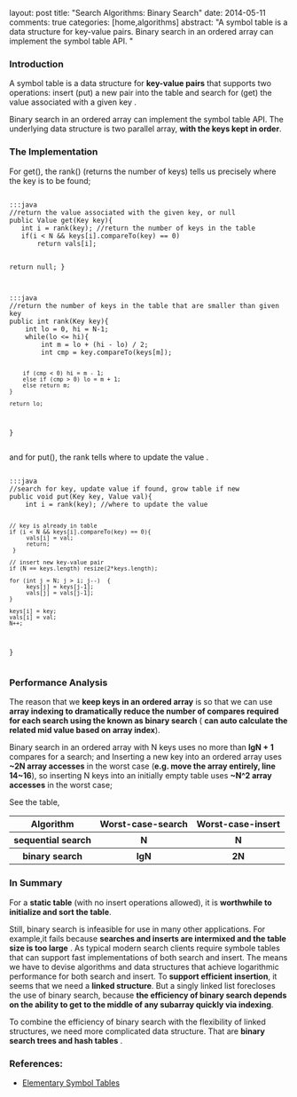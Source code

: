 layout: post
title: "Search Algorithms: Binary Search"
date: 2014-05-11
comments: true
categories: [home,algorithms]
abstract: "A symbol table is a data structure for key-value pairs. Binary search in an ordered array can implement the symbol table API. "


### Introduction
A symbol table is a data structure for **key-value pairs** that supports two operations: insert (put) a new pair into the table and search for (get) the value associated with a given key .

Binary search in an ordered array can implement the symbol table API. The underlying data structure is two parallel array, **with the keys kept in order**.

### The Implementation  
For get(), the rank() (returns the number of keys) tells us precisely where the key is to be found;

<div class="codehilite"><pre><code>
:::java
//return the value associated with the given key, or null
public Value get(Key key){
   int i = rank(key); //return the number of keys in the table
   if(i < N && keys[i].compareTo(key) == 0)
       return vals[i];

   return null;
}
</code></pre></div>

<div class="codehilite"><pre><code>
:::java
//return the number of keys in the table that are smaller than given key
public int rank(Key key){
    int lo = 0, hi = N-1;
    while(lo <= hi){
        int m = lo + (hi - lo) / 2;
        int cmp = key.compareTo(keys[m]);

        if (cmp < 0) hi = m - 1;
        else if (cmp > 0) lo = m + 1;
        else return m;
    }

    return lo;
}
</code></pre></div>


and for put(), the rank tells where to update the value .

<div class="codehilite"><pre><code>
:::java
//search for key, update value if found, grow table if new
public void put(Key key, Value val){
    int i = rank(key); //where to update the value

    // key is already in table
    if (i < N && keys[i].compareTo(key) == 0){
         vals[i] = val;
         return;
     }

    // insert new key-value pair
    if (N == keys.length) resize(2*keys.length);

    for (int j = N; j > i; j--)  {
         keys[j] = keys[j-1];
         vals[j] = vals[j-1];
    }

    keys[i] = key;
    vals[i] = val;
    N++;
 }
</code></pre></div>


### Performance Analysis

The reason that we **keep keys in an ordered array** is so that we can use **array indexing to dramatically reduce the number of compares required for each search using the known as binary search** ( **can auto calculate the related mid value based on array index**).  

Binary search in an ordered array with N keys uses no more than **lgN + 1** compares for a search; and Inserting a new key into an ordered array uses **~2N array accesses** in the worst case (**e.g. move the array entirely, line 14~16**), so inserting N keys into an initially empty table uses **~N^2 array accesses** in the worst case;

See the table,

<table>
<thead>
  <tr>
     <th>Algorithm</th>
     <th>Worst-case-search</th>
     <th>Worst-case-insert</th>
  </tr>
</thead>

<tbody>
  <tr>
     <th>sequential search</th>
     <th>N</th>
     <th>N</th>
  </tr>

  <tr>
     <th>binary search </th>
     <th>lgN</th>
     <th>2N</th>
  </tr>
   
</tbody>
</table>

### In Summary  
For a **static table** (with no insert operations allowed), it is **worthwhile to initialize and sort the table**.

Still, binary search is infeasible for use in many other applications. For example,it fails because **searches and inserts are intermixed and the table size is too large** . As typical modern search clients require symbole tables that can support fast implementations of both search and insert. The means we have to devise algorithms and data structures that achieve logarithmic performance for both search and insert. To **support efficient insertion**, it seems that we need a **linked structure**. But a singly linked list forecloses the use of binary search, because **the efficiency of binary search depends on the ability to get to the middle of any subarray quickly via indexing**.

To combine the efficiency of binary search with the flexibility of linked structures, we need more complicated data structure. That are **binary search trees and hash tables** .

### References:  
  * [Elementary Symbol Tables](http://algs4.cs.princeton.edu/31elementary/)
